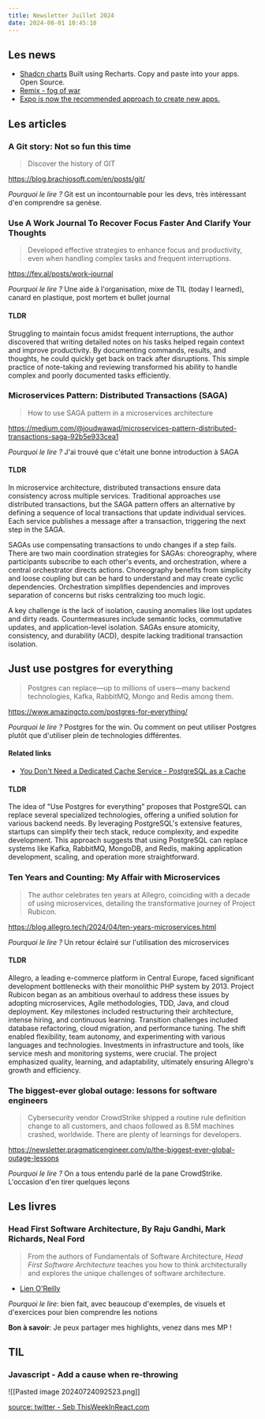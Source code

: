 ```yaml
---
title: Newsletter Juillet 2024
date: 2024-08-01 10:45:18
---
```


## Les news

- [Shadcn charts](https://ui.shadcn.com/charts) Built using Recharts. Copy and paste into your apps. Open Source.
- [Remix - fog of war](https://remix.run/blog/fog-of-war)
- [Expo is now the recommended approach to create new apps.](https://reactnative.dev/blog/2024/06/25/use-a-framework-to-build-react-native-apps)

## Les articles

### A Git story: Not so fun this time

> Discover the history of GIT

<https://blog.brachiosoft.com/en/posts/git/>

_Pourquoi le lire ?_ Git est un incontournable pour les devs, très intéressant d'en comprendre sa genèse.

### Use A Work Journal To Recover Focus Faster And Clarify Your Thoughts

> Developed effective strategies to enhance focus and productivity, even when handling complex tasks and frequent interruptions.

<https://fev.al/posts/work-journal>

_Pourquoi le lire ?_ Une aide à l'organisation, mixe de TIL (today I learned), canard en plastique, post mortem et bullet journal

#### TLDR

Struggling to maintain focus amidst frequent interruptions, the author discovered that writing detailed notes on his tasks helped regain context and improve productivity. By documenting commands, results, and thoughts, he could quickly get back on track after disruptions. This simple practice of note-taking and reviewing transformed his ability to handle complex and poorly documented tasks efficiently.

### Microservices Pattern: Distributed Transactions (SAGA)

> How to use SAGA pattern in a microservices architecture

<https://medium.com/@joudwawad/microservices-pattern-distributed-transactions-saga-92b5e933cea1>

_Pourquoi le lire ?_ J'ai trouvé que c'était une bonne introduction à SAGA

#### TLDR

In microservice architecture, distributed transactions ensure data consistency across multiple services. Traditional approaches use distributed transactions, but the SAGA pattern offers an alternative by defining a sequence of local transactions that update individual services. Each service publishes a message after a transaction, triggering the next step in the SAGA.

SAGAs use compensating transactions to undo changes if a step fails. There are two main coordination strategies for SAGAs: choreography, where participants subscribe to each other's events, and orchestration, where a central orchestrator directs actions. Choreography benefits from simplicity and loose coupling but can be hard to understand and may create cyclic dependencies. Orchestration simplifies dependencies and improves separation of concerns but risks centralizing too much logic.

A key challenge is the lack of isolation, causing anomalies like lost updates and dirty reads. Countermeasures include semantic locks, commutative updates, and application-level isolation. SAGAs ensure atomicity, consistency, and durability (ACD), despite lacking traditional transaction isolation.

## Just use postgres for everything

> Postgres can replace—up to millions of users—many backend technologies, Kafka, RabbitMQ, Mongo and Redis among them.

<https://www.amazingcto.com/postgres-for-everything/>

_Pourquoi le lire ?_ Postgres for the win. Ou comment on peut utiliser Postgres plutôt que d'utiliser plein de technologies différentes.

#### Related links

- [You Don't Need a Dedicated Cache Service - PostgreSQL as a Cache](https://martinheinz.dev/blog/105)

#### TLDR

The idea of "Use Postgres for everything" proposes that PostgreSQL can replace several specialized technologies, offering a unified solution for various backend needs. By leveraging PostgreSQL's extensive features, startups can simplify their tech stack, reduce complexity, and expedite development. This approach suggests that using PostgreSQL can replace systems like Kafka, RabbitMQ, MongoDB, and Redis, making application development, scaling, and operation more straightforward.

### Ten Years and Counting: My Affair with Microservices

> The author celebrates ten years at Allegro, coinciding with a decade of using microservices, detailing the transformative journey of Project Rubicon.

<https://blog.allegro.tech/2024/04/ten-years-microservices.html>

_Pourquoi le lire ?_ Un retour éclairé sur l'utilisation des microservices

#### TLDR

Allegro, a leading e-commerce platform in Central Europe, faced significant development bottlenecks with their monolithic PHP system by 2013. Project Rubicon began as an ambitious overhaul to address these issues by adopting microservices, Agile methodologies, TDD, Java, and cloud deployment. Key milestones included restructuring their architecture, intense hiring, and continuous learning. Transition challenges included database refactoring, cloud migration, and performance tuning. The shift enabled flexibility, team autonomy, and experimenting with various languages and technologies. Investments in infrastructure and tools, like service mesh and monitoring systems, were crucial. The project emphasized quality, learning, and adaptability, ultimately ensuring Allegro's growth and efficiency.

### The biggest-ever global outage: lessons for software engineers

> Cybersecurity vendor CrowdStrike shipped a routine rule definition change to all customers, and chaos followed as 8.5M machines crashed, worldwide. There are plenty of learnings for developers.

<https://newsletter.pragmaticengineer.com/p/the-biggest-ever-global-outage-lessons>

_Pourquoi le lire ?_ On a tous entendu parlé de la pane CrowdStrike. L'occasion d'en tirer quelques leçons

## Les livres

### Head First Software Architecture, By Raju Gandhi, Mark Richards, Neal Ford

> From the authors of Fundamentals of Software Architecture, _Head First Software Architecture_ teaches you how to think architecturally and explores the unique challenges of software architecture.

- [Lien O'Reilly](https://learning.oreilly.com/library/view/head-first-software/9781098134341/)

_Pourquoi le lire_: bien fait, avec beaucoup d'exemples, de visuels et d'exercices pour bien comprendre les notions

**Bon à savoir**: Je peux partager mes highlights, venez dans mes MP !

## TIL

### Javascript - Add a cause when re-throwing

![[Pasted image 20240724092523.png]]

[source: twitter - Seb ThisWeekInReact.com](https://x.com/sebastienlorber/status/1815762246326194685)
